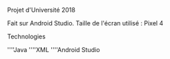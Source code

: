 Projet d'Université 2018

Fait sur Android Studio.
Taille de l'écran utilisé : Pixel 4

Technologies

''''Java
''''XML
''''Android Studio
